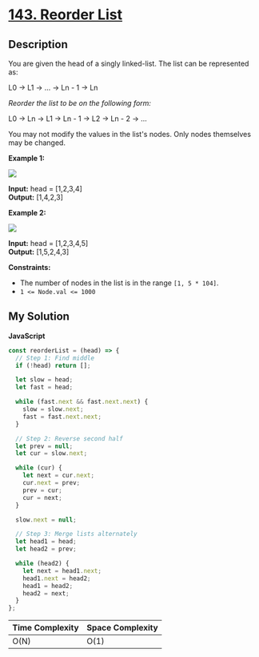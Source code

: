 # [143. Reorder List](https://leetcode.com/problems/reorder-list)

## Description

You are given the head of a singly linked-list. The list can be represented as:

L0 → L1 → … → Ln - 1 → Ln

_Reorder the list to be on the following form:_

L0 → Ln → L1 → Ln - 1 → L2 → Ln - 2 → …

You may not modify the values in the list's nodes. Only nodes themselves may be changed.

**Example 1:**

![](https://assets.leetcode.com/uploads/2021/03/04/reorder1linked-list.jpg)

**Input:** head = \[1,2,3,4\]  
**Output:** \[1,4,2,3\]

**Example 2:**

![](https://assets.leetcode.com/uploads/2021/03/09/reorder2-linked-list.jpg)

**Input:** head = \[1,2,3,4,5\]  
**Output:** \[1,5,2,4,3\]

**Constraints:**

- The number of nodes in the list is in the range `[1, 5 * 104]`.
- `1 <= Node.val <= 1000`

## My Solution

**JavaScript**

```js
const reorderList = (head) => {
  // Step 1: Find middle
  if (!head) return [];

  let slow = head;
  let fast = head;

  while (fast.next && fast.next.next) {
    slow = slow.next;
    fast = fast.next.next;
  }

  // Step 2: Reverse second half
  let prev = null;
  let cur = slow.next;

  while (cur) {
    let next = cur.next;
    cur.next = prev;
    prev = cur;
    cur = next;
  }

  slow.next = null;

  // Step 3: Merge lists alternately
  let head1 = head;
  let head2 = prev;

  while (head2) {
    let next = head1.next;
    head1.next = head2;
    head1 = head2;
    head2 = next;
  }
};
```

| Time Complexity | Space Complexity |
| --------------- | ---------------- |
| O(N)            | O(1)             |
